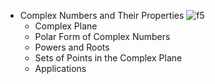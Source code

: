 * Complex Numbers and Their Properties ![f5](https://else.fcim.utm.md/pluginfile.php/109833/mod_resource/intro/Refresh_5.jpg)
  * Complex Plane
  * Polar Form of Complex Numbers
  * Powers and Roots
  * Sets of Points in the Complex Plane
  * Applications
